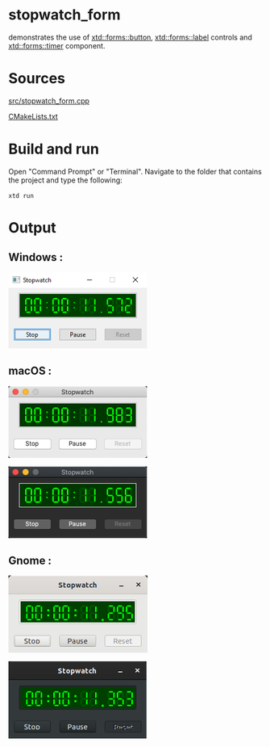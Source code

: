 # stopwatch_form

demonstrates the use of [xtd::forms::button](../../../src/xtd_forms/include/xtd/forms/button.hpp), [xtd::forms::label](../../../src/xtd_forms/include/xtd/forms/button.hpp) controls and  [xtd::forms::timer](../../../src/xtd_forms/include/xtd/forms/timer.hpp) component.

# Sources

[src/stopwatch_form.cpp](ssrc/topwatch_form.cpp)

[CMakeLists.txt](CMakeLists.txt)

# Build and run

Open "Command Prompt" or "Terminal". Navigate to the folder that contains the project and type the following:

```shell
xtd run
```

# Output

## Windows :

![Screenshot](../../../docs/pictures/examples/stopwatch_form_w.png)

## macOS :

![Screenshot](../../../docs/pictures/examples/stopwatch_form_m.png)

![Screenshot](../../../docs/pictures/examples/stopwatch_form_md.png)

## Gnome :

![Screenshot](../../../docs/pictures/examples/stopwatch_form_g.png)

![Screenshot](../../../docs/pictures/examples/stopwatch_form_gd.png)
